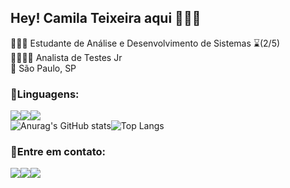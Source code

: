 ## Hey! Camila Teixeira aqui 🙋🏻‍♀️

👩🏽‍🎓 Estudante de Análise e Desenvolvimento de Sistemas ⌛(2/5)<br>
🕵🏻‍♀️🐞 Analista de Testes Jr<br>
📍 São Paulo, SP<br>

### 🌟Linguagens:
<img src="https://img.shields.io/badge/HTML5-E34F26?style=for-the-badge&logo=html5&logoColor=white"><img src="https://img.shields.io/badge/CSS3-1572B6?style=for-the-badge&logo=css3&logoColor=white"><img src="https://img.shields.io/badge/JavaScript-F7DF1E?style=for-the-badge&logo=javascript&logoColor=black"><br>
![Anurag's GitHub stats](https://github-readme-stats.vercel.app/api?username=camilaaptt&show_icons=true&theme=jolly)![Top Langs](https://github-readme-stats.vercel.app/api/top-langs/?username=camilaaptt&layout=compact&langs_count=16&theme=jolly)
 ### 🌟Entre em contato:
<a href="https://www.linkedin.com/in/camila-teixeira-05826a132/"><img src="https://img.shields.io/badge/LinkedIn-0077B5?style=for-the-badge&logo=linkedin&logoColor=white"><a href="mailto:camilaaptt@gmail.com"><img src="https://img.shields.io/badge/Gmail-D14836?style=for-the-badge&logo=gmail&logoColor=white"><a href="https://www.instagram.com/camilaaptt/"><img src="https://img.shields.io/badge/Instagram-E4405F?style=for-the-badge&logo=instagram&logoColor=white"><br>







